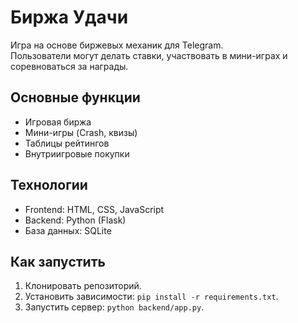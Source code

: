 # Биржа Удачи

Игра на основе биржевых механик для Telegram.  
Пользователи могут делать ставки, участвовать в мини-играх и соревноваться за награды.

## Основные функции
- Игровая биржа
- Мини-игры (Crash, квизы)
- Таблицы рейтингов
- Внутриигровые покупки

## Технологии
- Frontend: HTML, CSS, JavaScript
- Backend: Python (Flask)
- База данных: SQLite

## Как запустить
1. Клонировать репозиторий.
2. Установить зависимости: `pip install -r requirements.txt`.
3. Запустить сервер: `python backend/app.py`.
